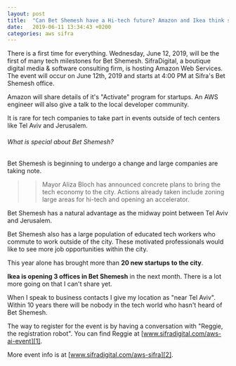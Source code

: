 ```yaml
---
layout: post
title:  "Can Bet Shemesh have a Hi-tech future? Amazon and Ikea think so!"
date:   2019-06-11 13:34:43 +0200
categories: aws sifra
---
```

There is a first time for everything. Wednesday, June 12, 2019, will be the first of many tech milestones for Bet Shemesh. SifraDigital, a boutique digital media & software consulting firm, is hosting Amazon Web Services. The event will occur on June 12th, 2019 and starts at 4:00 PM at Sifra's Bet Shemesh office.

Amazon will share details of it's "Activate" program for startups. An AWS engineer will also give a talk to the local developer community.

It is rare for tech companies to take part in events outside of tech centers like Tel Aviv and Jerusalem.

###### What is special about Bet Shemesh?

Bet Shemesh is beginning to undergo a change and large companies are taking note.

>>Mayor Aliza Bloch has announced concrete plans to bring the tech economy to the city. Actions already taken include zoning large areas for hi-tech and opening an accelerator.

Bet Shemesh has a natural advantage as the midway point between Tel Aviv and Jerusalem.

Bet Shemesh also has a large population of educated tech workers who commute to work outside of the city. These motivated professionals would like to see more job opportunities within the city.

This year alone has brought more than **20 new startups to the city**.

**Ikea is opening 3 offices in Bet Shemesh** in the next month. There is a lot more going on that I can't share yet.

When I speak to business contacts I give my location as "near Tel Aviv". Within 10 years there will be nobody in the tech world who hasn't heard of Bet Shemesh.

The way to register for the event is by having a conversation with "Reggie, the registration robot". You can find Reggie at [www.sifradigital.com/aws-ai-event][1].

More event info is at [www.sifradigital.com/aws-sifra][2].

[1]: https://www.sifradigital.com/aws-ai-event

[2]: https://www.sifradigital.com/aws-sifra